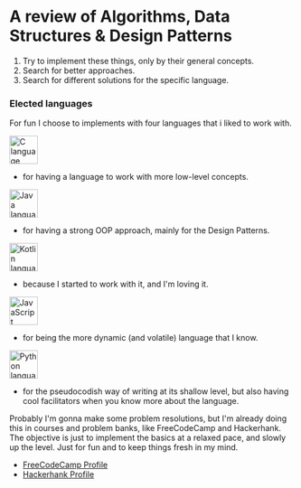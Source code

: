 # A review of Algorithms, Data Structures & Design Patterns

1. Try to implement these things, only by their general concepts. 
2. Search for better approaches.
3. Search for different solutions for the specific language.

### Elected languages

For fun I choose to implements with four languages that i liked to work with.

<picture>
       <img alt="C language logo" height=50px src="https://cdn.jsdelivr.net/gh/devicons/devicon/icons/c/c-original.svg" />     
</picture>

  * for having a language to work with more low-level concepts.

<picture>
       <img alt="Java language logo" height=50px src="https://cdn.jsdelivr.net/gh/devicons/devicon/icons/java/java-original.svg" />     
</picture>

  * for having a strong OOP approach, mainly for the Design Patterns.

<picture>
       <img alt="Kotlin language logo" height=50px src="https://cdn.jsdelivr.net/gh/devicons/devicon/icons/kotlin/kotlin-original.svg" />     
</picture>

  * because I started to work with it, and I'm loving it.

<picture>
       <img alt="JavaScript language logo" height=50px src="https://cdn.jsdelivr.net/gh/devicons/devicon/icons/javascript/javascript-original.svg" />     
</picture>

  * for being the more dynamic (and volatile) language that I know.

<picture>
       <img alt="Python language logo" height=50px src="https://cdn.jsdelivr.net/gh/devicons/devicon/icons/python/python-original.svg" />     
</picture>

  * for the pseudocodish way of writing at its shallow level, but also having cool facilitators when you know more about the language.

Probably I'm gonna make some problem resolutions, but I'm already doing this in courses and problem banks, like FreeCodeCamp and Hackerhank. The objective is just to implement the basics at a relaxed pace, and slowly up the level. Just for fun and to keep things fresh in my mind.

- [FreeCodeCamp Profile](https://www.freecodecamp.org/vitorfelix)
- [Hackerhank Profile](https://www.hackerrank.com/vytorfelix1)